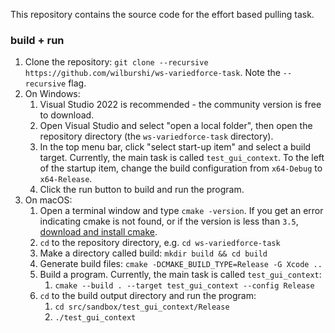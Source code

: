 This repository contains the source code for the effort based pulling task.

### build + run

1. Clone the repository: `git clone --recursive https://github.com/wilburshi/ws-variedforce-task`. Note the `--recursive` flag.
2. On Windows:
   1. Visual Studio 2022 is recommended - the community version is free to download.
   2. Open Visual Studio and select "open a local folder", then open the repository directory (the `ws-variedforce-task` directory).
   3. In the top menu bar, click "select start-up item" and select a build target. Currently, the main task is called `test_gui_context`. To the left of the startup item, change the build configuration from `x64-Debug` to `x64-Release`.
   4. Click the run button to build and run the program.
3. On macOS:
   1. Open a terminal window and type `cmake -version`. If you get an error indicating cmake is not found, or if the version is less than `3.5`, [download and install cmake](https://cmake.org/download/).
   2. `cd` to the repository directory, e.g. `cd ws-variedforce-task`
   3. Make a directory called build: `mkdir build && cd build`
   4. Generate build files: `cmake -DCMAKE_BUILD_TYPE=Release -G Xcode ..`
   5. Build a program. Currently, the main task is called `test_gui_context`:
      1. `cmake --build . --target test_gui_context --config Release`
   6. `cd` to the build output directory and run the program: 
      1. `cd src/sandbox/test_gui_context/Release`
      2. `./test_gui_context`

